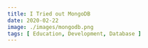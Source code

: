 ```yaml
---
title: I Tried out MongoDB
date: 2020-02-22
image: ./images/mongodb.png
tags: [ Education, Development, Database ]
---
```


